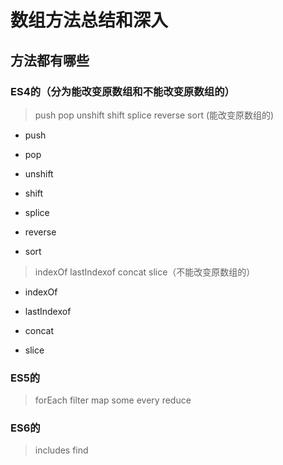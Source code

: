# 数组方法总结和深入

## 方法都有哪些

### ES4的（分为能改变原数组和不能改变原数组的）

> push pop unshift shift splice reverse sort (能改变原数组的)

+ push 

+ pop

+ unshift

+ shift

+ splice

+ reverse

+ sort 

> indexOf lastIndexof concat slice（不能改变原数组的）
 
+ indexOf

+ lastIndexof

+ concat

+ slice

### ES5的

> forEach filter map some every reduce

### ES6的

> includes find
